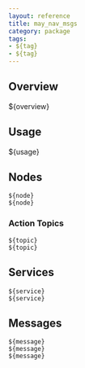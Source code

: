 ```yaml
---
layout: reference
title: may_nav_msgs
category: package
tags: 
- ${tag}
- ${tag}
---
```


## Overview
${overview}

## Usage
${usage}

## Nodes
``${node}``  
``${node}``  

### Action Topics
``${topic}``  
``${topic}``  

## Services
``${service}``  
``${service}``  

## Messages
``${message}``  
``${message}``  
``${message}``  
